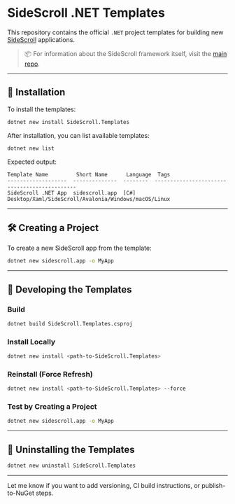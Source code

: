 # SideScroll .NET Templates

This repository contains the official `.NET` project templates for building new [SideScroll](https://github.com/SideScrollUI/SideScroll) applications.

> 📦 For information about the SideScroll framework itself, visit the [main repo](https://github.com/SideScrollUI/SideScroll).

---

## 🚀 Installation

To install the templates:

```bash
dotnet new install SideScroll.Templates
```

After installation, you can list available templates:

```bash
dotnet new list
```

Expected output:

```
Template Name         Short Name      Language  Tags
-------------------  --------------  --------  ---------------------------------------------
SideScroll .NET App  sidescroll.app  [C#]      Desktop/Xaml/SideScroll/Avalonia/Windows/macOS/Linux
```

---

## 🛠 Creating a Project

To create a new SideScroll app from the template:

```bash
dotnet new sidescroll.app -o MyApp
```

---

## 🧱 Developing the Templates

### Build

```bash
dotnet build SideScroll.Templates.csproj
```

### Install Locally

```bash
dotnet new install <path-to-SideScroll.Templates>
```

### Reinstall (Force Refresh)

```bash
dotnet new install <path-to-SideScroll.Templates> --force
```

### Test by Creating a Project

```bash
dotnet new sidescroll.app -o MyApp
```

---

## 🧹 Uninstalling the Templates

```bash
dotnet new uninstall SideScroll.Templates
```

---

Let me know if you want to add versioning, CI build instructions, or publish-to-NuGet steps.
